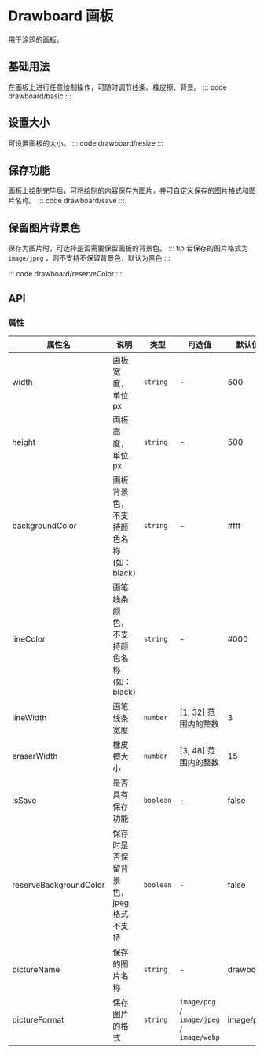 <script setup>
  import basic from 'exam/drawboard/basic.vue'
  import resize from 'exam/drawboard/resize.vue'
  import save from 'exam/drawboard/save.vue'
  import reserveColor from 'exam/drawboard/reserveColor.vue'

</script>

# Drawboard 画板

用于涂鸦的画板。

## 基础用法

在画板上进行任意绘制操作，可随时调节线条、橡皮擦、背景。
::: code drawboard/basic
<basic></basic>
:::

## 设置大小

可设置画板的大小。
::: code drawboard/resize
<resize></resize>
:::

## 保存功能
画板上绘制完毕后，可将绘制的内容保存为图片，并可自定义保存的图片格式和图片名称。
::: code drawboard/save
<save></save>
:::

## 保留图片背景色
保存为图片时，可选择是否需要保留画板的背景色。
::: tip
若保存的图片格式为 `image/jpeg` ，则不支持不保留背景色，默认为黑色
:::

::: code drawboard/reserveColor
<reserveColor></reserveColor>
:::

## API

### 属性

| 属性名                 | 说明                                    | 类型      | 可选值                                    | 默认值    |
| ---------------------- | --------------------------------------- | --------- | ----------------------------------------- | --------- |
| width                  | 画板宽度，单位 px                       | `string`  | -                                         | 500       |
| height                 | 画板高度，单位 px                       | `string`  | -                                         | 500       |
| backgroundColor        | 画板背景色，不支持颜色名称(如：black)   | `string`  | -                                         | #fff      |
| lineColor              | 画笔线条颜色，不支持颜色名称(如：black) | `string`  | -                                         | #000      |
| lineWidth              | 画笔线条宽度                            | `number`  | [1, 32] 范围内的整数                      | 3         |
| eraserWidth            | 橡皮擦大小                              | `number`  | [3, 48] 范围内的整数                      | 15        |
| isSave                 | 是否具有保存功能                        | `boolean` | -                                         | false     |
| reserveBackgroundColor | 保存时是否保留背景色，jpeg 格式不支持   | `boolean` | -                                         | false     |
| pictureName            | 保存的图片名称                          | `string`  | -                                         | drawboard |
| pictureFormat          | 保存图片的格式                          | `string`  | `image/png` / `image/jpeg` / `image/webp` | image/png |

